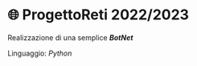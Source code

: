 # :globe_with_meridians: ProgettoReti 2022/2023
Realizzazione di una semplice _**BotNet**_ 

Linguaggio: _Python_ 
